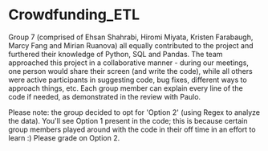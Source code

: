 # Crowdfunding_ETL
Group 7 (comprised of Ehsan Shahrabi, Hiromi Miyata, Kristen Farabaugh, Marcy Fang and Mirian Ruanova) all equally contributed to the project and furthered their knowledge of Python, SQL and Pandas. The team approached this project in a collaborative manner - during our meetings, one person would share their screen (and write the code), while all others were active participants in suggesting code, bug fixes, different ways to approach things, etc. Each group member can explain every line of the code if needed, as demonstrated in the review with Paulo. 

Please note: the group decided to opt for 'Option 2' (using Regex to analyze the data). You'll see Option 1 present in the code; this is because certain group members played around with the code in their off time in an effort to learn :) Please grade on Option 2.
